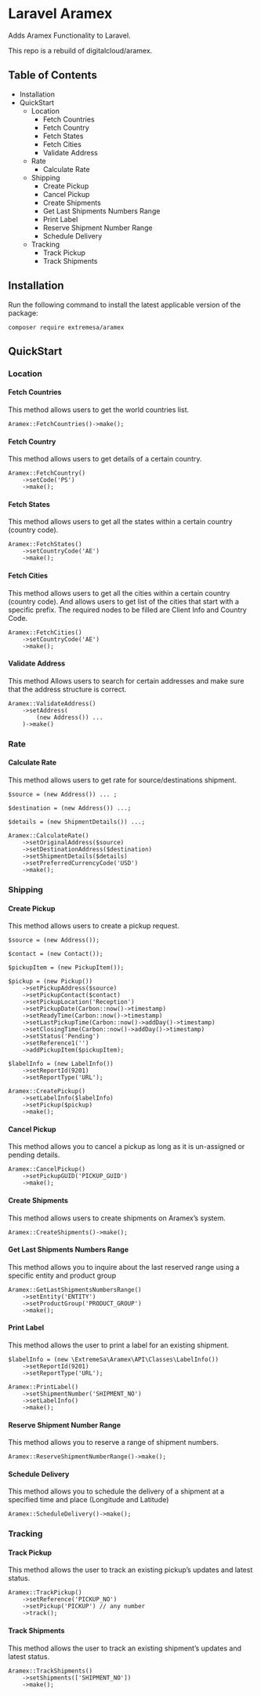 # Laravel Aramex

Adds Aramex Functionality to Laravel.

This repo is a rebuild of digitalcloud/aramex.

## Table of Contents

* Installation
* QuickStart
    * Location
        * Fetch Countries
        * Fetch Country
        * Fetch States
        * Fetch Cities
        * Validate Address
    * Rate
        * Calculate Rate
    * Shipping
        * Create Pickup
        * Cancel Pickup
        * Create Shipments
        * Get Last Shipments Numbers Range
        * Print Label
        * Reserve Shipment Number Range
        * Schedule Delivery
    * Tracking
        * Track Pickup
        * Track Shipments

## Installation

Run the following command to install the latest applicable version of the package: 
    
    composer require extremesa/aramex

## QuickStart

### Location

#### Fetch Countries
This method allows users to get the world countries list.

    Aramex::FetchCountries()->make();

#### Fetch Country
This method allows users to get details of a certain country. 

    Aramex::FetchCountry()
        ->setCode('PS')
        ->make();

#### Fetch States
This method allows users to get all the states within a certain country (country code).

    Aramex::FetchStates()
        ->setCountryCode('AE')
        ->make();

#### Fetch Cities
This method allows users to get all the cities within a certain country (country code). And allows users to get list of the cities that start with a specific prefix. The required nodes to be filled are Client Info and Country Code. 

    Aramex::FetchCities()
        ->setCountryCode('AE')
        ->make();

#### Validate Address
This method Allows users to search for certain addresses and make sure that the address structure is correct. 
 
    Aramex::ValidateAddress()
        ->setAddress(
            (new Address()) ...
        )->make()

### Rate

#### Calculate Rate
This method allows users to get rate for source/destinations shipment.

    $source = (new Address()) ... ;

    $destination = (new Address()) ...;

    $details = (new ShipmentDetails()) ...;

    Aramex::CalculateRate()
        ->setOriginalAddress($source)
        ->setDestinationAddress($destination)
        ->setShipmentDetails($details)
        ->setPreferredCurrencyCode('USD')
        ->make();

### Shipping

#### Create Pickup
This method allows users to create a pickup request.

    $source = (new Address());
    
    $contact = (new Contact());
        
    $pickupItem = (new PickupItem());
    
    $pickup = (new Pickup())
        ->setPickupAddress($source)
        ->setPickupContact($contact)
        ->setPickupLocation('Reception')
        ->setPickupDate(Carbon::now()->timestamp)
        ->setReadyTime(Carbon::now()->timestamp)
        ->setLastPickupTime(Carbon::now()->addDay()->timestamp)
        ->setClosingTime(Carbon::now()->addDay()->timestamp)
        ->setStatus('Pending')
        ->setReference1('')
        ->addPickupItem($pickupItem);
        
    $labelInfo = (new LabelInfo())
        ->setReportId(9201)
        ->setReportType('URL');
        
    Aramex::CreatePickup()
        ->setLabelInfo($labelInfo)
        ->setPickup($pickup)
        ->make();

#### Cancel Pickup
This method allows you to cancel a pickup as long as it is un-assigned or pending details.

    Aramex::CancelPickup()
        ->setPickupGUID('PICKUP_GUID')
        ->make();

#### Create Shipments
This method allows users to create shipments on Aramex’s system.

    Aramex::CreateShipments()->make();

#### Get Last Shipments Numbers Range
This method allows you to inquire about the last reserved range using a specific entity and product group

    Aramex::GetLastShipmentsNumbersRange()
        ->setEntity('ENTITY')
        ->setProductGroup('PRODUCT_GROUP')
        ->make();

#### Print Label
This method allows the user to print a label for an existing shipment.

    $labelInfo = (new \ExtremeSa\Aramex\API\Classes\LabelInfo())
        ->setReportId(9201)
        ->setReportType('URL');
        
    Aramex::PrintLabel()
        ->setShipmentNumber('SHIPMENT_NO')
        ->setLabelInfo()
        ->make();

#### Reserve Shipment Number Range
This method allows you to reserve a range of shipment numbers.

    Aramex::ReserveShipmentNumberRange()->make();

#### Schedule Delivery
This method allows you to schedule the delivery of a shipment at a specified time and place (Longitude and Latitude)

    Aramex::ScheduleDelivery()->make();

### Tracking

#### Track Pickup
This method allows the user to track an existing pickup’s updates and latest status.

    Aramex::TrackPickup()
        ->setReference('PICKUP_NO')
        ->setPickup('PICKUP') // any number
        ->track();

#### Track Shipments
This method allows the user to track an existing shipment’s updates and latest status.

    Aramex::TrackShipments()
        ->setShipments(['SHIPMENT_NO'])
        ->make();